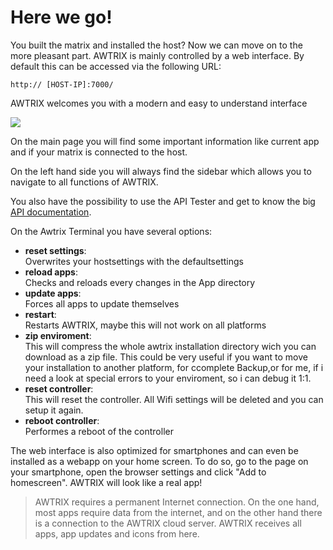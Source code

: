 
# Here we go!

You built the matrix and installed the host? Now we can move on to the more pleasant part.
AWTRIX is mainly controlled by a web interface. By default this can be accessed via the following URL:
``` URL
http:// [HOST-IP]:7000/
```

AWTRIX welcomes you with a modern and easy to understand interface

![](..\assets\home.jpg)


On the main page you will find some important information like current app and if your matrix is connected to the host.

On the left hand side you will always find the sidebar which allows you to navigate to all functions of AWTRIX.

You also have the possibility to use the API Tester and get to know the big [API documentation](/en-en/api).
  
On the Awtrix Terminal you have several options:  
  
- **reset settings**:  
    Overwrites your hostsettings with the defaultsettings
- **reload apps**:  
    Checks and reloads every changes in the App directory
- **update apps**:  
    Forces all apps to update themselves
- **restart**:   
    Restarts AWTRIX, maybe this will not work on all platforms
- **zip enviroment**:  
    This will compress the whole awtrix installation directory wich you can download as a zip file. This could be very useful if you want to move your installation to another platform, for ccomplete Backup,or for me, if i need a look at special errors to your enviroment, so i can debug it 1:1.
- **reset controller**:   
    This will reset the controller. All Wifi settings will be deleted and you can setup it again.
- **reboot controller**:  
    Performes a reboot of the controller
      
  
The web interface is also optimized for smartphones and can even be installed as a webapp on your home screen.
To do so, go to the page on your smartphone, open the browser settings and click "Add to homescreen". AWTRIX will look like a real app!

> AWTRIX requires a permanent Internet connection. On the one hand, most apps require data from the internet, and on the other hand there is a connection to the AWTRIX cloud server. AWTRIX receives all apps, app updates and icons from here.